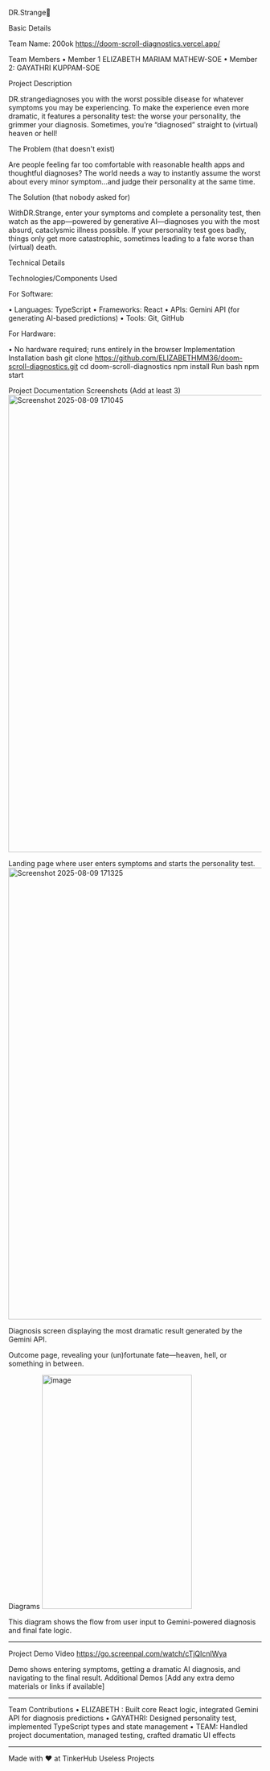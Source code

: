 DR.Strange🎯



Basic Details


Team Name: 200ok
https://doom-scroll-diagnostics.vercel.app/


Team Members
•	Member 1 ELIZABETH MARIAM MATHEW-SOE
•	Member 2: GAYATHRI KUPPAM-SOE



Project Description



DR.strangediagnoses you with the worst possible disease for whatever symptoms you may be experiencing. To make the experience even more dramatic, it features a personality test: the worse your personality, the grimmer your diagnosis. Sometimes, you’re “diagnosed” straight to (virtual) heaven or hell!




The Problem (that doesn't exist)


Are people feeling far too comfortable with reasonable health apps and thoughtful diagnoses? The world needs a way to instantly assume the worst about every minor symptom…and judge their personality at the same time.


The Solution (that nobody asked for)



WithDR.Strange, enter your symptoms and complete a personality test, then watch as the app—powered by generative AI—diagnoses you with the most absurd, cataclysmic illness possible. If your personality test goes badly, things only get more catastrophic, sometimes leading to a fate worse than (virtual) death.


Technical Details


Technologies/Components Used


For Software:


•	Languages: TypeScript
•	Frameworks: React
•	APIs: Gemini API (for generating AI-based predictions)
•	Tools: Git, GitHub



For Hardware:



•	No hardware required; runs entirely in the browser
Implementation
Installation
bash
git clone https://github.com/ELIZABETHMM36/doom-scroll-diagnostics.git
cd doom-scroll-diagnostics
npm install
Run
bash
npm start

Project Documentation
Screenshots (Add at least 3)
<img width="1902" height="908" alt="Screenshot 2025-08-09 171045" src="https://github.com/user-attachments/assets/bf5d7548-4302-4ea5-a8c2-3f8a90924ea1" />

Landing page where user enters symptoms and starts the personality test.
<img width="1556" height="897" alt="Screenshot 2025-08-09 171325" src="https://github.com/user-attachments/assets/61a18ec2-977f-4da9-9c41-5ac74d3dc3aa" />

Diagnosis screen displaying the most dramatic result generated by the Gemini API.

Outcome page, revealing your (un)fortunate fate—heaven, hell, or something in between.

Diagrams
<img width="298" height="465" alt="image" src="https://github.com/user-attachments/assets/a4fd8ec4-cd1b-411d-984b-eb9b0678c153" />


This diagram shows the flow from user input to Gemini-powered diagnosis and final fate logic.
________________________________________
Project Demo
Video
https://go.screenpal.com/watch/cTjQlcnIWya

Demo shows entering symptoms, getting a dramatic AI diagnosis, and navigating to the final result.
Additional Demos
[Add any extra demo materials or links if available]



________________________________________
Team Contributions
•	ELIZABETH : Built core React logic, integrated Gemini API for diagnosis predictions
•	GAYATHRI: Designed personality test, implemented TypeScript types and state management
•	TEAM: Handled project documentation, managed testing, crafted dramatic UI effects
________________________________________
Made with ❤ at TinkerHub Useless Projects


